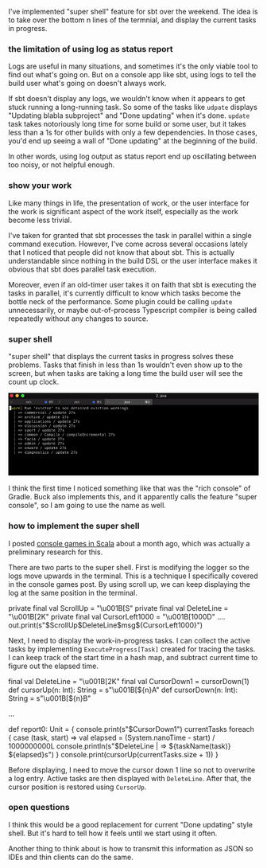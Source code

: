 I've implemented "super shell" feature for sbt over the weekend. The idea is to take over the bottom n lines of the termnial, and display the current tasks in progress.

### the limitation of using log as status report

Logs are useful in many situations, and sometimes it's the only viable tool to find out what's going on. But on a console app like sbt, using logs to tell the build user what's going on doesn't always work.

If sbt doesn't display any logs, we wouldn't know when it appears to get stuck running a long-running task. So some of the tasks like `udpate` displays "Updating blabla subproject" and "Done updating" when it's done. `update` task takes notoriously long time for some build or some user, but it takes less than a 1s for other builds with only a few dependencies. In those cases, you'd end up seeing a wall of "Done updating" at the beginning of the build.

In other words, using log output as status report end up oscillating between too noisy, or not helpful enough.

### show your work

Like many things in life, the presentation of work, or the user interface for the work is significant aspect of the work itself, especially as the work become less trivial.

I've taken for granted that sbt processes the task in parallel within a single command execution. However, I've come across several occasions lately that I noticed that people did not know that about sbt. This is actually understandable since nothing in the build DSL or the user interface makes it obvious that sbt does parallel task execution.

Moreover, even if an old-timer user takes it on faith that sbt is executing the tasks in parallel, it's currently difficult to know which tasks become the bottle neck of the performance. Some plugin could be calling `update` unnecessarily, or maybe out-of-process Typescript compiler is being called repeatedly without any changes to source.

### super shell

"super shell" that displays the current tasks in progress solves these problems. Tasks that finish in less than 1s wouldn't even show up to the screen, but when tasks are taking a long time the build user will see the count up clock.

![super shell](https://raw.githubusercontent.com/eed3si9n/eed3si9n.com/master/images/super-shell.gif)

I think the first time I noticed something like that was the "rich console" of Gradle. Buck also implements this, and it apparently calls the feature "super console", so I am going to use the name as well.

### how to implement the super shell

I posted [console games in Scala](http://eed3si9n.com/console-games-in-scala) about a month ago, which was actually a preliminary research for this.

There are two parts to the super shell. First is modifying the logger so the logs move upwards in the terminal. This is a technique I specifically covered in the console games post. By using scroll up, we can keep displaying the log at the same position in the terminal.

<scala>
  private final val ScrollUp = "\u001B[S"
  private final val DeleteLine = "\u001B[2K"
  private final val CursorLeft1000 = "\u001B[1000D"
....
        out.print(s"$ScrollUp$DeleteLine$msg${CursorLeft1000}")
</scala>

Next, I need to display the work-in-progress tasks. I can collect the active tasks by implementing `ExecuteProgress[Task]` created for tracing the tasks. I can keep track of the start time in a hash map, and subtract current time to figure out the elapsed time.

<scala>
  final val DeleteLine = "\u001B[2K"
  final val CursorDown1 = cursorDown(1)
  def cursorUp(n: Int): String = s"\u001B[${n}A"
  def cursorDown(n: Int): String = s"\u001B[${n}B"

...

def report0: Unit = {
  console.print(s"$CursorDown1")
  currentTasks foreach {
    case (task, start) =>
      val elapsed = (System.nanoTime - start) / 1000000000L
      console.println(s"$DeleteLine  | => ${taskName(task)} ${elapsed}s")
  }
  console.print(cursorUp(currentTasks.size + 1))
}
</scala>

Before displaying, I need to move the cursor down 1 line so not to overwrite a log entry.
Active tasks are then displayed with `DeleteLine`. After that, the cursor position is restored using `CursorUp`.

### open questions

I think this would be a good replacement for current "Done updating" style shell. But it's hard to tell how it feels until we start using it often.

Another thing to think about is how to transmit this information as JSON so IDEs and thin clients can do the same.
